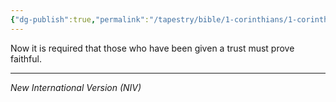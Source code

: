 ```yaml
---
{"dg-publish":true,"permalink":"/tapestry/bible/1-corinthians/1-corinthians-4-2/","title":"1 Corinthians 4:2","tags":["bible-verse","bible-verse"],"dgHomeLink":true,"dgShowLocalGraph":true,"dgEnableSearch":true}
---
```


Now it is required that those who have been given a trust must prove faithful.

---
*New International Version (NIV)*